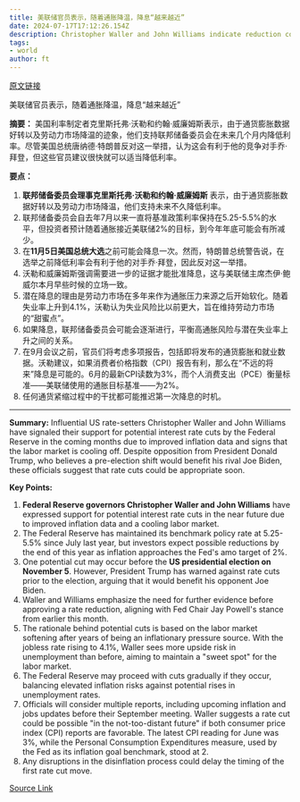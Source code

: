 ```yaml
---
title: 美联储官员表示，随着通胀降温，降息“越来越近”
date: 2024-07-17T17:12:26.154Z
description: Christopher Waller and John Williams indicate reduction could happen ahead of presidential election, angering Trump
tags: 
- world
author: ft
---
```


[原文链接](https://ft.com/content/c5546151-7b78-484c-8432-ab35418a0a26)

美联储官员表示，随着通胀降温，降息“越来越近”

**摘要：**
美国利率制定者克里斯托弗·沃勒和约翰·威廉姆斯表示，由于通货膨胀数据好转以及劳动力市场降温的迹象，他们支持联邦储备委员会在未来几个月内降低利率。尽管美国总统唐纳德·特朗普反对这一举措，认为这会有利于他的竞争对手乔·拜登，但这些官员建议很快就可以适当降低利率。

**要点：**
1. **联邦储备委员会理事克里斯托弗·沃勒和约翰·威廉姆斯** 表示，由于通货膨胀数据好转以及劳动力市场降温，他们支持未来不久降低利率。
2. 联邦储备委员会自去年7月以来一直将基准政策利率保持在5.25-5.5%的水平，但投资者预计随着通胀接近美联储2%的目标，到今年年底可能会有所减少。
3. 在**11月5日美国总统大选**之前可能会降息一次。然而，特朗普总统警告说，在选举之前降低利率会有利于他的对手乔·拜登，因此反对这一举措。
4. 沃勒和威廉姆斯强调需要进一步的证据才能批准降息，这与美联储主席杰伊·鲍威尔本月早些时候的立场一致。
5. 潜在降息的理由是劳动力市场在多年来作为通胀压力来源之后开始软化。随着失业率上升到4.1%，沃勒认为失业风险比以前更大，旨在维持劳动力市场的“甜蜜点”。
6. 如果降息，联邦储备委员会可能会逐渐进行，平衡高通胀风险与潜在失业率上升之间的关系。
7. 在9月会议之前，官员们将考虑多项报告，包括即将发布的通货膨胀和就业数据。沃勒建议，如果消费者价格指数（CPI）报告有利，那么在“不远的将来”降息是可能的。6月的最新CPI读数为3%，而个人消费支出（PCE）衡量标准——美联储使用的通胀目标基准——为2%。
8. 任何通货紧缩过程中的干扰都可能推迟第一次降息的时机。

---

 **Summary:**
Influential US rate-setters Christopher Waller and John Williams have signaled their support for potential interest rate cuts by the Federal Reserve in the coming months due to improved inflation data and signs that the labor market is cooling off. Despite opposition from President Donald Trump, who believes a pre-election shift would benefit his rival Joe Biden, these officials suggest that rate cuts could be appropriate soon.

**Key Points:**
1. **Federal Reserve governors Christopher Waller and John Williams** have expressed support for potential interest rate cuts in the near future due to improved inflation data and a cooling labor market.
2. The Federal Reserve has maintained its benchmark policy rate at 5.25-5.5% since July last year, but investors expect possible reductions by the end of this year as inflation approaches the Fed's amo target of 2%.
3. One potential cut may occur before the **US presidential election on November 5**. However, President Trump has warned against rate cuts prior to the election, arguing that it would benefit his opponent Joe Biden.
4. Waller and Williams emphasize the need for further evidence before approving a rate reduction, aligning with Fed Chair Jay Powell's stance from earlier this month.
5. The rationale behind potential cuts is based on the labor market softening after years of being an inflationary pressure source. With the jobless rate rising to 4.1%, Waller sees more upside risk in unemployment than before, aiming to maintain a "sweet spot" for the labor market.
6. The Federal Reserve may proceed with cuts gradually if they occur, balancing elevated inflation risks against potential rises in unemployment rates.
7. Officials will consider multiple reports, including upcoming inflation and jobs updates before their September meeting. Waller suggests a rate cut could be possible "in the not-too-distant future" if both consumer price index (CPI) reports are favorable. The latest CPI reading for June was 3%, while the Personal Consumption Expenditures measure, used by the Fed as its inflation goal benchmark, stood at 2.
8. Any disruptions in the disinflation process could delay the timing of the first rate cut move.

[Source Link](https://ft.com/content/c5546151-7b78-484c-8432-ab35418a0a26)

